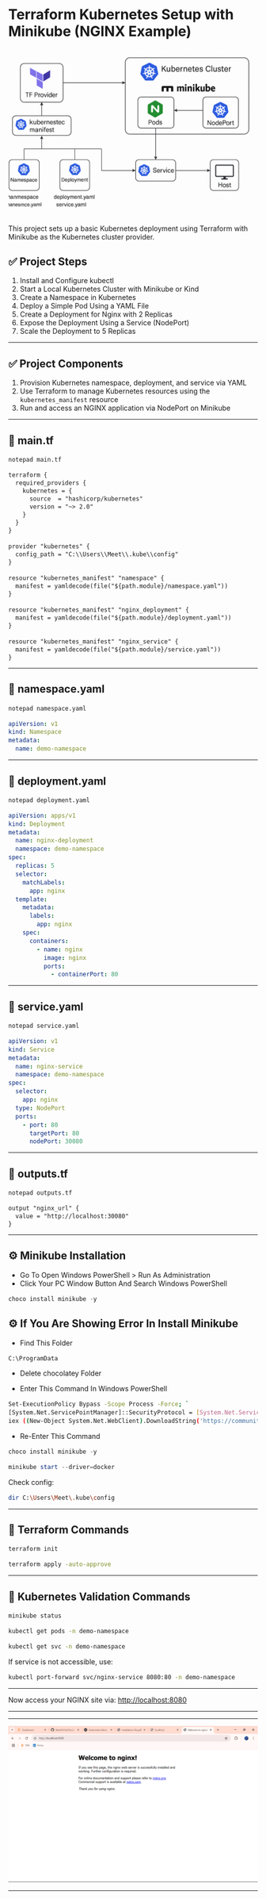 # Terraform Kubernetes Setup with Minikube (NGINX Example)

![Screenshot](Ng.png)

This project sets up a basic Kubernetes deployment using Terraform with Minikube as the Kubernetes cluster provider.

## ✅ Project Steps
1. Install and Configure kubectl
2. Start a Local Kubernetes Cluster with Minikube or Kind
3. Create a Namespace in Kubernetes
4. Deploy a Simple Pod Using a YAML File
5. Create a Deployment for Nginx with 2 Replicas
6. Expose the Deployment Using a Service (NodePort)
7. Scale the Deployment to 5 Replicas

---

## ✅ Project Components

1. Provision Kubernetes namespace, deployment, and service via YAML
2. Use Terraform to manage Kubernetes resources using the `kubernetes_manifest` resource
3. Run and access an NGINX application via NodePort on Minikube

---

## 📄 main.tf

```bash
notepad main.tf
```

```hcl
terraform {
  required_providers {
    kubernetes = {
      source  = "hashicorp/kubernetes"
      version = "~> 2.0"
    }
  }
}

provider "kubernetes" {
  config_path = "C:\\Users\\Meet\\.kube\\config"
}

resource "kubernetes_manifest" "namespace" {
  manifest = yamldecode(file("${path.module}/namespace.yaml"))
}

resource "kubernetes_manifest" "nginx_deployment" {
  manifest = yamldecode(file("${path.module}/deployment.yaml"))
}

resource "kubernetes_manifest" "nginx_service" {
  manifest = yamldecode(file("${path.module}/service.yaml"))
}
```

---

## 📄 namespace.yaml

```bash
notepad namespace.yaml
```

```yaml
apiVersion: v1
kind: Namespace
metadata:
  name: demo-namespace
```

---

## 📄 deployment.yaml

```bash
notepad deployment.yaml
```

```yaml
apiVersion: apps/v1
kind: Deployment
metadata:
  name: nginx-deployment
  namespace: demo-namespace
spec:
  replicas: 5
  selector:
    matchLabels:
      app: nginx
  template:
    metadata:
      labels:
        app: nginx
    spec:
      containers:
        - name: nginx
          image: nginx
          ports:
            - containerPort: 80
```

---

## 📄 service.yaml

```bash
notepad service.yaml
```

```yaml
apiVersion: v1
kind: Service
metadata:
  name: nginx-service
  namespace: demo-namespace
spec:
  selector:
    app: nginx
  type: NodePort
  ports:
    - port: 80
      targetPort: 80
      nodePort: 30080
```

---

## 📄 outputs.tf

```bash
notepad outputs.tf
```

```hcl
output "nginx_url" {
  value = "http://localhost:30080"
}
```

---

## ⚙️ Minikube Installation

- Go To Open Windows PowerShell > Run As Administration
- Click Your PC Window Button And Search Windows PowerShell

```powershell
choco install minikube -y
```

## ⚙️ If You Are Showing Error In Install Minikube
- Find This Folder

```bash
C:\ProgramData
```
- Delete chocolatey Folder


- Enter This Command In Windows PowerShell

```bash
Set-ExecutionPolicy Bypass -Scope Process -Force; `
[System.Net.ServicePointManager]::SecurityProtocol = [System.Net.ServicePointManager]::SecurityProtocol -bor 3072; `
iex ((New-Object System.Net.WebClient).DownloadString('https://community.chocolatey.org/install.ps1'))
```
- Re-Enter This Command
  
```powershell
choco install minikube -y
```

```powershell
minikube start --driver=docker
```

Check config:

```bash
dir C:\Users\Meet\.kube\config
```

---

## 🚀 Terraform Commands

```bash
terraform init
```

```bash
terraform apply -auto-approve
```

---

## 🧪 Kubernetes Validation Commands

```bash
minikube status
```

```bash
kubectl get pods -n demo-namespace
```

```bash
kubectl get svc -n demo-namespace
```

If service is not accessible, use:

```bash
kubectl port-forward svc/nginx-service 8080:80 -n demo-namespace
```

---

Now access your NGINX site via: [http://localhost:8080](http://localhost:8080)

---

---

![Output Screenshot](Ku.png)

---
